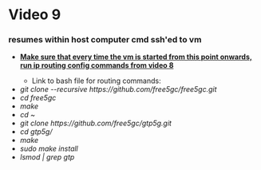 <h1>Video 9</h1>
<h3>resumes within host computer cmd ssh'ed to vm</h3>
<ul>
    <li><b><u>Make sure that every time the vm is started from this point onwards, run ip routing config commands from
                video 8</u></b></li>
    <ul>
        <li>Link to bash file for routing commands: </li>
    </ul>
    <li><i>git clone --recursive https://github.com/free5gc/free5gc.git</i></li>
    <li><i>cd free5gc</i></li>
    <li><i>make</i></li>
    <li><i>cd ~</i></li>
    <li><i>git clone https://github.com/free5gc/gtp5g.git</i></li>
    <li><i>cd gtp5g/</i></li>
    <li><i>make</i></li>
    <li><i>sudo make install</i></li>
    <li><i>lsmod | grep gtp</i></li>
</ul>
